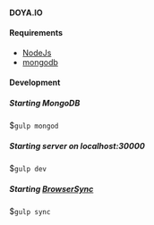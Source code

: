 #### DOYA.IO

#### Requirements

* [NodeJs](http://nodejs.org)
* [mongodb](http://mongodb.org)
 
#### Development

##### Starting MongoDB

$`gulp mongod`

##### Starting server on localhost:30000

$`gulp dev`

##### Starting [BrowserSync](http://www.browsersync.io/)

$`gulp sync`
